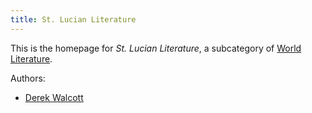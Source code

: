 ```yaml
---
title: St. Lucian Literature
---
```


This is the homepage for *St. Lucian Literature*, a subcategory of [World Literature](../european/index.html).

Authors:

- [Derek Walcott](walcot/index.html)
